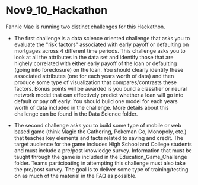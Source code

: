 # Nov9_10_Hackathon
Fannie Mae is running two distinct challenges for this Hackathon.

 - The first challenge is a data science oriented challenge that asks you to evaluate the "risk factors" associated with early payoff or defaulting on mortgages across 4 different time periods. This challenge asks you to look at all the attributes in the data set and identify those that are highely correlated with either early payoff of the loan or defaulting (going into foreclosure) on the loan. You should clearly identify these associated attributes (one for each years worth of data) and then produce some type of visualization that compares/contrasts these factors. Bonus points will be awarded is you build a classifier or neural network model that can effectively predict whether a loan will go into default or pay off early. You should build one model for each years worth of data included in the challenge. More details about this challenge can be found in the Data Science folder.
 
 - The second challenge asks you to build some type of mobile or web based game (think Magic the Gathering, Pokeman Go, Monopoly, etc.) that teaches key elements and facts related to saving and credit. The target audience for the game includes High School and College students and must include a pre/post knowledge survey. Information that must be taught through the game is included in the Education_Game_Challenge folder. Teams participating in attempting this challenge must also take the pre/post survey. The goal is to deliver some type of training/testing on as much of the material in the FAQ as possible. 
 

